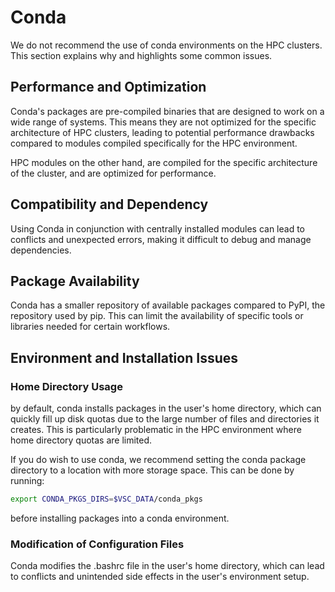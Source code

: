 # Conda

We do not recommend the use of conda environments on the HPC clusters. 
This section explains why and highlights some common issues.

## Performance and Optimization

Conda's packages are pre-compiled binaries that are designed to work on a wide range of systems. 
This means they are not optimized for the specific architecture of HPC clusters, 
leading to potential performance drawbacks compared to modules compiled specifically for the HPC environment.

HPC modules on the other hand, are compiled for the specific architecture of the cluster,
and are optimized for performance.

## Compatibility and Dependency

Using Conda in conjunction with centrally installed modules can lead to conflicts and unexpected errors, 
making it difficult to debug and manage dependencies.

## Package Availability

Conda has a smaller repository of available packages compared to PyPI, the repository used by pip. 
This can limit the availability of specific tools or libraries needed for certain workflows.

## Environment and Installation Issues

### Home Directory Usage

by default, conda installs packages in the user's home directory, 
which can quickly fill up disk quotas due to the large number of files and directories it creates. 
This is particularly problematic in the HPC environment where home directory quotas are limited.

If you do wish to use conda, we recommend setting the conda package directory to a location with more storage 
space. This can be done by running: 

```bash
export CONDA_PKGS_DIRS=$VSC_DATA/conda_pkgs
```

before installing packages into a conda environment.


### Modification of Configuration Files

Conda modifies the .bashrc file in the user's home directory, 
which can lead to conflicts and unintended side effects in the user's environment setup.